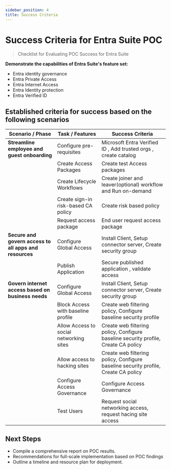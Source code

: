 ```yaml
---
sidebar_position: 4
title: Success Criteria
---
```


# Success Criteria for Entra Suite POC

> Checklist for Evaluating POC Success for Entra Suite

**Demonstrate the capabilities of Entra Suite's feature set:** 

* Entra identity governance
* Entra Private Access
* Entra Internet Access
* Entra Identity protection
* Entra Verified ID

## Established criteria for success based on the following scenarios

| Scenario / Phase                                       | Task / Features                         | Success Criteria                                                                   |
|--------------------------------------------------------|-----------------------------------------|------------------------------------------------------------------------------------|
| **Streamline employee and guest onboarding**           | Configure pre-requisites                | Microsoft Entra Verified ID , Add trusted orgs , create catalog                    |
|                                                        | Create Access Packages                  | Create test Access packages                                                        |
|                                                        | Create Lifecycle Workflows              | Create joiner and leaver(optional) workflow and Run on-demand                      |
|                                                        | Create sign-in risk-based CA policy     | Create risk based policy                                                           |
|                                                        | Request access package                  | End user request access package                                                    |
| **Secure and govern access to all apps and resources** | Configure Global Access                 | Install Client, Setup connector server, Create security group                      |
|                                                        | Publish Application                     | Secure published application , validate access                                     |
| **Govern internet access based on business needs**     | Configure Global Access                 | Install Client, Setup connector server, Create security group                      |
|                                                        | Block Access with baseline profile      | Create web filtering policy, Configure baseline security profile                   |
|                                                        | Allow Access to social networking sites | Create web filtering policy, Configure baseline security profile, Create CA policy |
|                                                        | Allow access to hacking sites           | Create web filtering policy, Configure baseline security profile, Create CA policy |
|                                                        | Configure Access  Governance            | Configure Access  Governance                                                       |
|                                                        | Test Users                              | Request social networking access, request hacing site access                       |

## Next Steps

* Compile a comprehensive report on POC results.
* Recommendations for full-scale implementation based on POC findings
* Outline a timeline and resource plan for deployment.